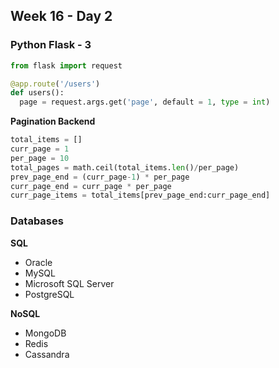 ## Week 16 - Day 2

### Python Flask - 3

```python
from flask import request

@app.route('/users')
def users():
  page = request.args.get('page', default = 1, type = int)
```

**Pagination Backend**

```python
total_items = []
curr_page = 1
per_page = 10
total_pages = math.ceil(total_items.len()/per_page)
prev_page_end = (curr_page-1) * per_page
curr_page_end = curr_page * per_page
curr_page_items = total_items[prev_page_end:curr_page_end]
```

### Databases

**SQL**

- Oracle
- MySQL
- Microsoft SQL Server
- PostgreSQL

**NoSQL**

- MongoDB
- Redis
- Cassandra